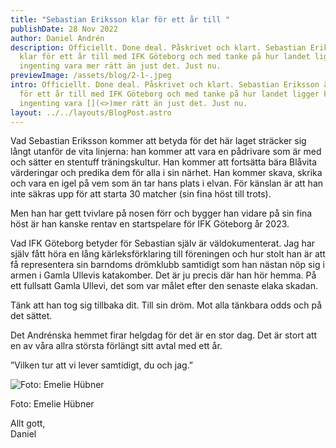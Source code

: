 ```yaml
---
title: "Sebastian Eriksson klar för ett år till "
publishDate: 28 Nov 2022
author: Daniel Andrén
description: Officiellt. Done deal. Påskrivet och klart. Sebastian Eriksson är
  klar för ett år till med IFK Göteborg och med tanke på hur landet ligger kunde
  ingenting vara mer rätt än just det. Just nu.
previewImage: /assets/blog/2-1-.jpeg
intro: Officiellt. Done deal. Påskrivet och klart. Sebastian Eriksson är klar
  för ett år till med IFK Göteborg och med tanke på hur landet ligger kunde
  ingenting vara [](<>)mer rätt än just det. Just nu.
layout: ../../layouts/BlogPost.astro
---
```

Vad Sebastian Eriksson kommer att betyda för det här laget sträcker sig långt utanför de vita linjerna: han kommer att vara en pådrivare som är med och sätter en stentuff träningskultur. Han kommer att fortsätta bära Blåvita värderingar och predika dem för alla i sin närhet. Han kommer skava, skrika och vara en igel på vem som än tar hans plats i elvan. För känslan är att han inte säkras upp för att starta 30 matcher (sin fina höst till trots).

Men han har gett tvivlare på nosen förr och bygger han vidare på sin fina höst är han kanske rentav en startspelare för IFK Göteborg år 2023.

Vad IFK Göteborg betyder för Sebastian själv är väldokumenterat. Jag har själv fått höra en lång kärleksförklaring till föreningen och hur stolt han är att få representera sin barndoms drömklubb samtidigt som han nästan nöp sig i armen i Gamla Ullevis katakomber. Det är ju precis där han hör hemma. På ett fullsatt Gamla Ullevi, det som var målet efter den senaste elaka skadan.

Tänk att han tog sig tillbaka dit. Till sin dröm. Mot alla tänkbara odds och på det sättet.

Det Andrénska hemmet firar helgdag för det är en stor dag. Det är stort att en av våra allra största förlängt sitt avtal med ett år.

”Vilken tur att vi lever samtidigt, du och jag.”

![](/assets/blog/317575099_149334201183788_2298528759472121366_n.jpeg "Foto: Emelie Hübner")

Foto: Emelie Hübner 

Allt gott, \
Daniel